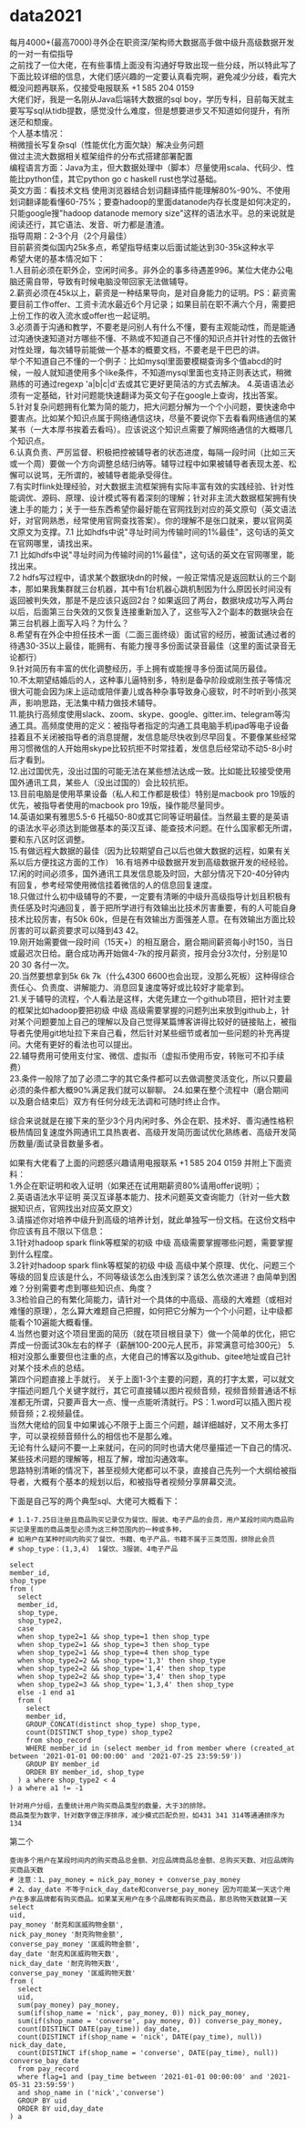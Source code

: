 # data2021
每月4000+(最高7000)寻外企在职资深/架构师大数据高手做中级升高级数据开发的一对一有偿指导   
之前找了一位大佬，在有些事情上面没有沟通好导致出现一些分歧，所以特此写了下面比较详细的信息，大佬们感兴趣的一定要认真看完啊，避免减少分歧，看完大概没问题再联系，仅接受电报联系 +1 585 204 0159  
大佬们好，我是一名刚从Java后端转大数据的sql boy，学历专科，目前每天就主要写写sql从tidb提数，感觉没什么难度，但是想要进步又不知道如何提升，有所迷茫和颓废。  
个人基本情况：  
稍微擅长写复杂sql（性能优化方面欠缺）解决业务问题  
做过主流大数据相关框架组件的分布式搭建部署配置  
编程语言方面：Java为主，但大数据处理中（脚本）尽量使用scala、代码少、性能比python佳，其它python go c haskell rust也学过基础。  
英文方面：看技术文档 使用浏览器结合划词翻译插件能理解80%-90%、不使用划词翻译能看懂60-75%；要查hadoop的里面datanode内存长度是如何决定的，只能google搜"hadoop datanode memory size"这样的语法水平。总的来说就是阅读还行，其它语法、发音、听力都是渣渣。  
指导周期：2-3个月（2个月最佳）  
目前薪资类似国内25k多点，希望指导结束以后面试能达到30-35k这种水平  
希望大佬的基本情况如下：  
1.人目前必须在职外企，空闲时间多。非外企的事多待遇差996。某位大佬办公电脑还需自带，导致有时候电脑没带回家无法做辅导。  
2.薪资必须在45k以上，薪资是一种结果导向，是对自身能力的证明。PS：薪资需要目前工作offer、工资卡流水最近6个月记录；如果目前在职不满六个月，需要把上份工作的收入流水或offer也一起证明。  
3.必须善于沟通和教学，不要老是问别人有什么不懂，要有主观能动性，而是能通过沟通快速知道对方哪些不懂、不熟或不知道自己不懂的知识点并针对性的去做针对性处理，每次辅导前能做一个基本的概要文档，不要老是干巴巴的讲。  
举个不知道自己不懂的一个例子：比如mysql里面要模糊查询多个值abcd的时候，一般人就知道使用多个like条件，不知道mysql里面也支持正则表达式，稍微熟练的可通过regexp 'a|b|c|d'去或其它更好更简洁的方式去解决。
4.英语语法必须有一定基础，针对问题能快速翻译为英文句子在google上查询，找出答案。  
5.针对复杂问题拥有化繁为简的能力，把大问题分解为一个个小问题，要快速命中要害点。比如某个知识点属于网络通信这块，尽量不要说你下去看看网络通信的某某书（一大本厚书挨着去看吗）。应该说这个知识点需要了解网络通信的大概哪几个知识点。  
6.认真负责、严厉监督、积极把控被辅导者的状态进度，每隔一段时间（比如三天或一个周）要做一个方向调整总结归纳等。辅导过程中如果被辅导者表现太差、松懈可以说骂，无所谓的，被辅导者能承受得住。  
7.有实时flink处理经验，对大数据主流框架拥有实际丰富有效的实践经验、针对性能调优、源码、原理、设计模式等有着深刻的理解；针对非主流大数据框架拥有快速上手的能力；关于一些东西希望你最好能在官网找到对应的英文原句（英文语法好，对官网熟悉，经常使用官网查找答案）。你的理解不是张口就来，要以官网英文原文为支撑。7.1 比如hdfs中说"寻址时间为传输时间的1%最佳"，这句话的英文在官网哪里，请找出来。  
7.1 比如hdfs中说"寻址时间为传输时间的1%最佳"，这句话的英文在官网哪里，能找出来。  
7.2 hdfs写过程中，请求某个数据块dn的时候，一般正常情况是返回默认的三个副本，那如果我集群就三台机器，其中有1台机器心跳机制因为什么原因长时间没有返回被判失效，那是不是应该只返回2台？如果返回了两台，数据块成功写入两台以后，后面第三台失效的又恢复连接重新加入了，这些写入2个副本的数据块会在第三台机器上面写入吗？为什么？  
8.希望有在外企中担任技术一面（二面三面终级）面试官的经历，被面试通过者的待遇30-35以上最佳，能拥有、有能力搜寻多份面试录音最佳（这里的面试录音无论都行）  
9.针对简历有丰富的优化调整经历，手上拥有或能搜寻多份面试简历最佳。  
10.不太期望结婚后的人，这种事儿逼特别多，特别是备孕阶段或刚生孩子等情况很大可能会因为床上运动或陪伴妻儿或各种杂事导致身心疲软，时不时听到小孩哭声，影响思路，无法集中精力做技术辅导。  
11.能执行高频度使用slack、zoom、skype、google、gitter.im、telegram等沟通工具。高频度使用的定义：被指导者指定的沟通工具电脑手机ipad等电子设备挂着且不关闭被指导者的消息提醒，发信息能尽快收到尽早回复。不要像某些经常用习惯微信的人开始用skype比较抗拒不时常挂着，发信息后经常动不动5-8小时后才看到。  
12.出过国优先，没出过国的可能无法在某些想法达成一致。比如能比较接受使用国外通讯工具，某些人（没出过国的）会比较抗拒。  
13.目前电脑是使用苹果设备（私人和工作都是极佳）特别是macbook pro 19版的优先，被指导者使用的macbook pro 19版，操作能尽量同步。  
14.英语如果有雅思5.5-6 托福50-80或其它同等证明最佳。当然最主要的是英语的语法水平必须达到能做基本的英汉互译、能查技术问题。在什么国家都无所谓，要和东八区时区调整。  
15.有做远程大数据的最佳（因为比较期望自己以后也做大数据的远程，如果有关系以后方便找这方面的工作）
16.有培养中级数据开发到高级数据开发的经经验。  
17.闲的时间必须多，国外通讯工具发信息能及时回，大部分情况下20-40分钟内有回复，参考经常使用微信挂着微信的人的信息回复速度。  
18.只做过什么初中级辅导的不要，一定要有清晰的中级升高级指导计划且积极有责任感及时沟通回复，善于把所学进行有效输出比技术厉害重要，有的人可能自身技术比较厉害，有50k 60k，但是在有效输出方面强差人意。在有效输出方面比较厉害的可以薪资要求可以降到43 42。  
19.刚开始需要做一段时间（15天+）的相互磨合，磨合期间薪资每小时150，当日或最迟次日给。磨合成功再开始做4-7k的按月薪资，按月会分3次付，分别是10 20 30 各付一次。  
20.当然要想拿到5k 6k 7k（什么4300 6600也会出现，没那么死板）这种得综合责任心、负责度、讲解能力、消息回复速度等好或比较好才能拿到。  
21.关于辅导的流程，个人看法是这样，大佬先建立一个github项目，把针对主要的框架比如hadoop要把初级 中级 高级需要掌握的问题列出来放到github上，针对某个问题要加上自己的理解以及自己觉得某篇博客讲得比较好的链接贴上，被指导者先使用git地址拉下来自己看，然后针对某些细节或者加一些问题的补充再提问。大佬有更好的看法也可以提出。  
22.辅导费用可使用支付宝、微信、虚拟币（虚拟币使用币安，转账可不扣手续费）  
23.条件一般除了加了必须二字的其它条件都可以去做调整灵活变化，所以只要最必须的条件都大概90%满足我们就可以聊聊。
24.如果在整个流程中（磨合期间以及磨合结束后）双方有任何分歧无法调和可随时终止合作。  

综合来说就是在接下来的至少3个月内闲时多、外企在职、技术好、善沟通性格积极热情回复速度外网通讯工具热衷者、高级开发简历面试优化熟练者、高级开发简历数量/面试录音数量多者。  

如果有大佬看了上面的问题感兴趣请用电报联系 +1 585 204 0159 并附上下面资料：  
1.外企在职证明和收入证明（如果还在试用期薪资80%请用offer说明）；  
2.英语语法水平证明 英汉互译基本能力、技术问题英文查询能力（针对一些大数据知识点，官网找出对应英文原文）  
3.请描述你对培养中级升到高级的培养计划，就此单独写一份文档。在这份文档中你应该有且不限以下信息：   
3.1针对hadoop spark flink等框架的初级 中级 高级需要掌握哪些问题，需要掌握到什么程度。  
3.2针对hadoop spark flink等框架的初级 中级 高级中某个原理、优化、问题三个等级的回复应该是什么，不同等级该怎么由浅到深？该怎么依次递进？由简单到困难？分别需要考虑到哪些知识点、角度？  
3.3检验自己的有繁化简能力，请针对一个具体的中高级、高级的大难题（或相对难懂的原理），怎么算大难题自己把握，如何把它分解为一个个小问题，让中级都能看个10遍能大概看懂。  
4.当然也要对这个项目里面的简历（就在项目根目录下）做一个简单的优化，把它弄成一份面试30k左右的样子（薪酬100-200元人民币，非常满意可给300元）
5.相对没那么重要但也注重的点，大佬自己的博客以及github、gitee地址或自己针对某个技术点的总结。  
第四个问题直接上手就行。
关于上面1-3个主要的问题，真的打字太累，可以就文字描述问题几个关键字就行，其它可直接辅以图片视频音频，视频音频普通话不标准都无所谓，只要声音大一点、慢一点能听清就行。PS：1.word可以插入图片视频音频；2.视频最佳。  
当然大佬给的回复中如果诚心不限于上面三个问题，越详细越好，又不用太多打字，可以录视频音频什么的相信也不是那么难。  
无论有什么疑问不要一上来就问，在问的同时也请大佬尽量描述一下自己的情况、某些技术问题的理解等，相互了解，增加沟通效率。  
思路特别清晰的情况下，甚至视频大佬都可以不录，直接自己先列一个大纲给被指导者，大概有个基本的规划以后，和被指导者视频分享屏幕交流。  


下面是自己写的两个典型sql、大佬可大概看下：  
```mysql
# 1.1-7.25日注册且商品购买记录仅为餐饮、服装、电子产品的会员，用户某段时间内商品购买记录里面的商品类型必须为这三种范围内的一种或多种，
# 如用户在某种时间内购买了餐饮、书籍、电子产品，书籍不属于三类范围，排除此会员
# shop_type：(1,3,4)  1餐饮、3服装、4电子产品

select
member_id,
shop_type
from (
  select
  member_id,
  shop_type,
  shop_type2,
  case
  when shop_type2=1 && shop_type=1 then shop_type
  when shop_type2=1 && shop_type=3 then shop_type
  when shop_type2=1 && shop_type=4 then shop_type
  when shop_type2=2 && shop_type='1,3' then shop_type
  when shop_type2=2 && shop_type='1,4' then shop_type
  when shop_type2=2 && shop_type='3,4' then shop_type
  when shop_type2=3 && shop_type='1,3,4' then shop_type
  else -1 end a1
  from (
    select
    member_id,
    GROUP_CONCAT(distinct shop_type) shop_type,
    count(DISTINCT shop_type) shop_type2
    from shop_record
    WHERE member_id in (select member_id from member where (created_at between '2021-01-01 00:00:00' and '2021-07-25 23:59:59'))
    GROUP BY member_id
    ORDER BY member_id, shop_type
  ) a where shop_type2 < 4
) a where a1 != -1

针对用户分组，去重统计用户购买商品类型的数量，大于3的排除。
商品类型为数字，针对数字做正序排序，减少模式匹配负担，如431 341 314等通通排序为134
```

第二个

```
查询多个用户在某段时间内的购买商品总金额、对应品牌商品总金额、总购买天数、对应品牌购买商品天数
# 注意：1、pay_money = nick_pay_money + converse_pay_money
# 2、day_date 不等于nick_day_date和converse_pay_money 因为可能某一天这个用户在多家品牌都有购买商品。如果某天用户在多个品牌都有购买商品，那总购物天数就算一天
select
uid,
pay_money '耐克和匡威购物金额',
nick_pay_money '耐克购物金额',
converse_pay_money '匡威购物金额',
day_date '耐克和匡威购物天数',
nick_day_date '耐克购物天数',
converse_pay_money '匡威购物天数'
from (
  select
  uid,
  sum(pay_money) pay_money,
  sum(if(shop_name = 'nick', pay_money, 0)) nick_pay_money,
  sum(if(shop_name = 'converse', pay_money, 0)) converse_pay_money,
  count(DISTINCT DATE(pay_time)) day_date,
  count(DISTINCT if(shop_name = 'nick', DATE(pay_time), null)) nick_day_date,
  count(DISTINCT if(shop_name = 'converse', DATE(pay_time), null)) converse_bay_date
  from pay_record
  where flag=1 and (pay_time between '2021-01-01 00:00:00' and '2021-05-31 23:59:59')
  and shop_name in ('nick','converse')
  GROUP BY uid
  ORDER BY uid,day_date
) a
```
